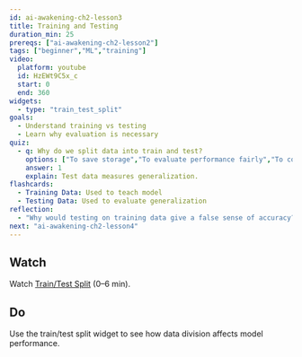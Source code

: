 ```yaml
---
id: ai-awakening-ch2-lesson3
title: Training and Testing
duration_min: 25
prereqs: ["ai-awakening-ch2-lesson2"]
tags: ["beginner","ML","training"]
video:
  platform: youtube
  id: HzEWt9C5x_c
  start: 0
  end: 360
widgets:
  - type: "train_test_split"
goals:
  - Understand training vs testing
  - Learn why evaluation is necessary
quiz:
  - q: Why do we split data into train and test?
    options: ["To save storage","To evaluate performance fairly","To confuse the model","Because tradition"]
    answer: 1
    explain: Test data measures generalization.
flashcards:
  - Training Data: Used to teach model
  - Testing Data: Used to evaluate generalization
reflection:
  - "Why would testing on training data give a false sense of accuracy?"
next: "ai-awakening-ch2-lesson4"
---
```


## Watch
Watch [Train/Test Split](https://www.youtube.com/watch?v=HzEWt9C5x_c) (0–6 min).

## Do
Use the train/test split widget to see how data division affects model performance.
